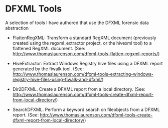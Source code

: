 # DFXML Tools

A selection of tools I have authored that use the DFXML forensic data abstraction

* FlattenRegXML: Transform a standard RegXML document (previously created using the regxml_extractor project, or the hivexml tool) to a flattened RegXML document. (See: http://www.thomaslaurenson.com/dfxml-tools-flatten-regxml-reports/)

* HiveExtractor: Extract Windows Registry hive files using a DFXML report generated by the fiwalk tool. (See: http://www.thomaslaurenson.com/dfxml-tools-extracting-windows-registry-hive-files-using-fiwalk-and-dfxml/)

* Dir2DFXML. Create a DFXML report from a local directory. (See: http://www.thomaslaurenson.com/dfxml-tools-create-dfxml-report-from-local-directory/)

* SearchDFXML. Perform a keyword search on fileobjects from a DFXML report. (See: http://www.thomaslaurenson.com/dfxml-tools-create-dfxml-report-from-local-directory/)
